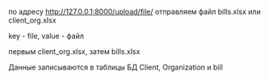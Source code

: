 по адресу http://127.0.0.1:8000/upload/file/ отправляем файл bills.xlsx или client_org.xlsx

key - file, value - файл

первым client_org.xlsx, затем bills.xlsx

Данные записываются в таблицы БД Client, Organization и bill
